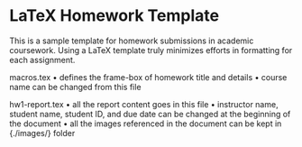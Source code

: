 # LaTeX Homework Template

This is a sample template for homework submissions in academic coursework. Using a LaTeX template truly minimizes efforts in formatting for each assignment.

macros.tex
    • defines the frame-box of homework title and details
    • course name can be changed from this file

hw1-report.tex
    • all the report content goes in this file
    • instructor name,  student name, student ID, and due date can be changed at the beginning of the document
    • all the images referenced in the document can be kept in {./images/} folder
